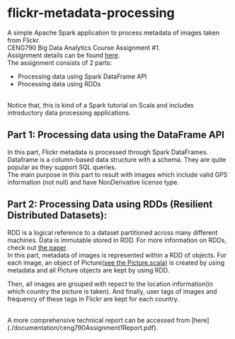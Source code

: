 # flickr-metadata-processing
A simple Apache Spark application to process metadata of images taken from Flickr.  
CENG790 Big Data Analytics Course Assignment #1.  
Assignment details can be found [here](./documentation/Assignment1.pdf).  
The assignment consists of 2 parts:
- Processing data using Spark DataFrame API
- Processing data using RDDs

<br>
Notice that, this is kind of a Spark tutorial on Scala and includes introductory data processing applications.


## Part 1: Processing data using the DataFrame API

In this part, Flickr metadata is processed through Spark DataFrames. Dataframe is a column-based data structure with a schema. They are quite popular as they support SQL queries.  
The main purpose in this part to result with images which include valid GPS information (not null) and have NonDerivative license type.


## Part 2: Processing Data using RDDs (Resilient Distributed Datasets):

RDD is a logical reference to a dataset partitioned across many different machines. Data is immutable stored in RDD. For more information on RDDs, check out [the paper](https://www2.eecs.berkeley.edu/Pubs/TechRpts/2011/EECS-2011-82.pdf).  
In this part, metadata of images is represented within a RDD of objects. For each image, an object of Picture[(see the Picture.scala)](./src/ceng790/hw1/Picture.scala) is created by using metadata and all Picture objects are kept by using RDD.  

Then, all images are grouped with repect to the location information(in which country the picture is taken). And finally, user tags of images and frequency of these tags in Flickr are kept for each country.

<br>
A more comprehensive technical report can be accessed from [here](./documentation/ceng790Assignment1Report.pdf).
